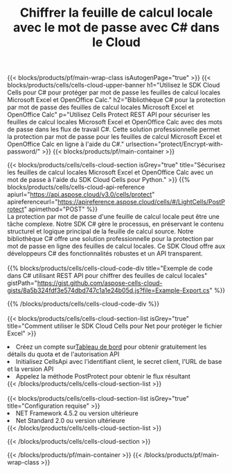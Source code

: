 ﻿---
title: Chiffrer la feuille de calcul locale avec le mot de passe avec C# dans le Cloud
description:  API et SDK Cloud pour protéger Microsoft Excel et OpenOffice Calc avec C#. Chiffrez les feuilles de calcul locales avec un mot de passe à l'aide du SDK Cloud Cells API pour C#.
---
{{< blocks/products/pf/main-wrap-class isAutogenPage="true" >}}
{{< blocks/products/cells/cells-cloud-upper-banner h1="Utilisez le SDK Cloud Cells pour C# pour protéger par mot de passe les feuilles de calcul locales Microsoft Excel et OpenOffice Calc." h2="Bibliothèque C# pour la protection par mot de passe des feuilles de calcul locales Microsoft Excel et OpenOffice Calc" p="Utilisez Cells Protect REST API pour sécuriser les feuilles de calcul locales Microsoft Excel et OpenOffice Calc avec des mots de passe dans les flux de travail C#. Cette solution professionnelle permet la protection par mot de passe pour les feuilles de calcul Microsoft Excel et OpenOffice Calc en ligne à l\'aide du C#." urlsection="protect/Encrypt-with-password/" >}}
{{< blocks/products/pf/main-container >}}

{{< blocks/products/cells/cells-cloud-section isGrey="true" title="Sécurisez les feuilles de calcul locales Microsoft Excel et OpenOffice Calc avec un mot de passe à l\'aide du SDK Cloud Cells pour Python." >}}
{{% blocks/products/cells/cells-cloud-api-reference apiurl="https://api.aspose.cloud/v3.0/cells/protect" apireferenceurl="https://apireference.aspose.cloud/cells/#/LightCells/PostProtect" apimethod="POST" %}}
<br/>
La protection par mot de passe d'une feuille de calcul locale peut être une tâche complexe. Notre SDK C# gère le processus, en préservant le contenu structurel et logique principal de la feuille de calcul source. Notre bibliothèque C# offre une solution professionnelle pour la protection par mot de passe en ligne des feuilles de calcul locales. Ce SDK Cloud offre aux développeurs C# des fonctionnalités robustes et un API transparent.
<br/>
<br/>
{{% blocks/products/cells/cells-cloud-code-div title="Exemple de code dans C# utilisant REST API pour chiffrer des feuilles de calcul locales" gistPath="https://gist.github.com/aspose-cells-cloud-gists/8a5b324fdf3e574dbd747c1a1e24b05d.js?file=Example-Export.cs" %}}
  
{{% /blocks/products/cells/cells-cloud-code-div %}}
<br/>
<br/>
{{< blocks/products/cells/cells-cloud-section-list isGrey="true" title="Comment utiliser le SDK Cloud Cells pour Net pour protéger le fichier Excel" >}}
<li> Créez un compte sur<a href="https://dashboard.aspose.cloud/">Tableau de bord</a> pour obtenir gratuitement les détails du quota et de l'autorisation API</li>
<li>Initialisez CellsApi avec l'identifiant client, le secret client, l'URL de base et la version API</li>
<li>Appelez la méthode PostProtect pour obtenir le flux résultant</li>
{{< /blocks/products/cells/cells-cloud-section-list >}}
<br/>
<br/>
{{< blocks/products/cells/cells-cloud-section-list isGrey="true" title="Configuration requise" >}}
<li>NET Framework 4.5.2 ou version ultérieure</li>
<li>Net Standard 2.0 ou version ultérieure</li>
{{< /blocks/products/cells/cells-cloud-section-list >}}

{{< /blocks/products/cells/cells-cloud-section >}}

{{< /blocks/products/pf/main-container >}}
{{< /blocks/products/pf/main-wrap-class >}}
